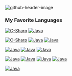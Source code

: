 ![github-header-image](https://github.com/allanzigge/allanzigge/assets/118464722/fcf7ab6f-1631-4ed3-be19-2cae4710fac4)

### My Favorite Languages
<p> 
<a href="#"><img alt="C-Sharp" src="https://img.shields.io/badge/C%23-purple?style=for-the-badge&logo=csharp&logoColor=white"></a>
<a href="#"><img alt="Java" src="https://img.shields.io/badge/Java-bla?style=for-the-badge&color=5382a1"></a>


<a href="#"><img alt="C-Sharp" src="https://img.shields.io/badge/Visual_Studio_Code-0078d7?style=for-the-badge&logo=visualstudiocode&logoColor=white"></a>
<a href="#"><img alt="Java" src="https://img.shields.io/badge/GitHub-6e5494?style=for-the-badge&logo=github&logoColor=white"></a>
<a href="#"><img alt="Java" src="https://img.shields.io/badge/Git-F1502F?style=for-the-badge&logo=git&logoColor=white"></a>

<a href="#"><img alt="Java" src="https://img.shields.io/badge/Python-4584b6?style=for-the-badge&logo=python&labelColor=ffde57"></a>
<a href="#"><img alt="Java" src="https://img.shields.io/badge/React-%2361DAFB?style=for-the-badge&logo=react&logoColor=black"></a>
<a href="#"><img alt="Java" src="https://img.shields.io/badge/.Net-512BD4?style=for-the-badge&logo=dotnet"></a>

<a href="#"><img alt="Java" src="https://img.shields.io/badge/PostgreSQL-336791?style=for-the-badge&logo=postgresql&logoColor=white"></a>
<a href="#"><img alt="Java" src="https://img.shields.io/badge/Go-00ADD8?style=for-the-badge&logo=go&logoColor=white"></a>
<a href="#"><img alt="Java" src="https://img.shields.io/badge/JavaScript-F0DB4F?style=for-the-badge&logo=javascript&logoColor=black"></a>
<a href="#"><img alt="Java" src="https://img.shields.io/badge/HTML-E34F26?style=for-the-badge&logo=html5&logoColor=white"></a>






<a href="#"><img alt="Java" src=""></a>










<!--
**allanzigge/allanzigge** is a ✨ _special_ ✨ repository because its `README.md` (this file) appears on your GitHub profile.

Here are some ideas to get you started:

- 🔭 I’m currently working on ...
- 🌱 I’m currently learning ...
- 👯 I’m looking to collaborate on ...
- 🤔 I’m looking for help with ...
- 💬 Ask me about ...
- 📫 How to reach me: ...
- 😄 Pronouns: ...
- ⚡ Fun fact: ...
-->
